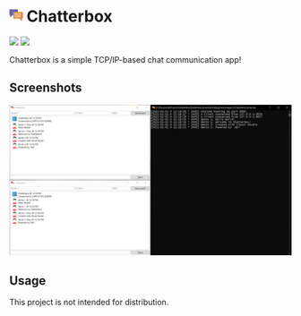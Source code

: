 # <img src="./.github/icon.png" width="24"/> Chatterbox

[![](https://img.shields.io/badge/Powered%20By-.NET-blue?logo=microsoft&style=flat-square)](https://dotnet.microsoft.com)
[![](https://img.shields.io/badge/Made%20With-Visual%20Studio-blue?logo=visual-studio&style=flat-square)](https://visualstudio.microsoft.com)

Chatterbox is a simple TCP/IP-based chat communication app!

## Screenshots

![](./.github/screenshots/0.png)

## Usage

This project is not intended for distribution.
